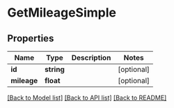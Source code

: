 # GetMileageSimple

## Properties
Name | Type | Description | Notes
------------ | ------------- | ------------- | -------------
**id** | **string** |  | [optional] 
**mileage** | **float** |  | [optional] 

[[Back to Model list]](../README.md#documentation-for-models) [[Back to API list]](../README.md#documentation-for-api-endpoints) [[Back to README]](../README.md)


